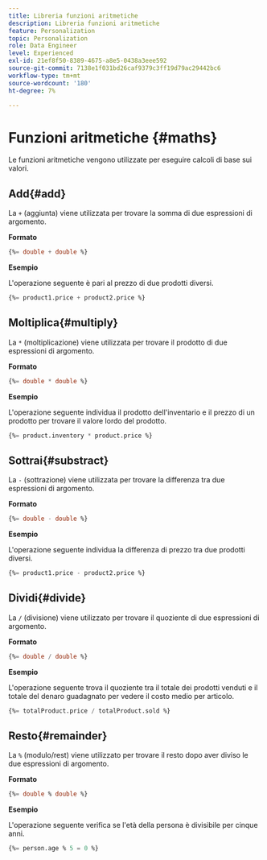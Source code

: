```yaml
---
title: Libreria funzioni aritmetiche
description: Libreria funzioni aritmetiche
feature: Personalization
topic: Personalization
role: Data Engineer
level: Experienced
exl-id: 21ef8f50-8389-4675-a8e5-0438a3eee592
source-git-commit: 7138e1f031bd26caf9379c3ff19d79ac29442bc6
workflow-type: tm+mt
source-wordcount: '180'
ht-degree: 7%

---
```


# Funzioni aritmetiche {#maths}

Le funzioni aritmetiche vengono utilizzate per eseguire calcoli di base sui valori.

## Add{#add}

La `+` (aggiunta) viene utilizzata per trovare la somma di due espressioni di argomento.

**Formato**

```sql
{%= double + double %}
```

**Esempio**

L&#39;operazione seguente è pari al prezzo di due prodotti diversi.

```sql
{%= product1.price + product2.price %}
```

## Moltiplica{#multiply}

La `*` (moltiplicazione) viene utilizzata per trovare il prodotto di due espressioni di argomento.

**Formato**

```sql
{%= double * double %}
```

**Esempio**

L&#39;operazione seguente individua il prodotto dell&#39;inventario e il prezzo di un prodotto per trovare il valore lordo del prodotto.

```sql
{%= product.inventory * product.price %}
```

## Sottrai{#substract}

La `-` (sottrazione) viene utilizzata per trovare la differenza tra due espressioni di argomento.

**Formato**

```sql
{%= double - double %}
```

**Esempio**

L&#39;operazione seguente individua la differenza di prezzo tra due prodotti diversi.

```sql
{%= product1.price - product2.price %}
```

## Dividi{#divide}

La `/` (divisione) viene utilizzato per trovare il quoziente di due espressioni di argomento.

**Formato**

```sql
{%= double / double %}
```

**Esempio**

L&#39;operazione seguente trova il quoziente tra il totale dei prodotti venduti e il totale del denaro guadagnato per vedere il costo medio per articolo.

```sql
{%= totalProduct.price / totalProduct.sold %}
```

## Resto{#remainder}

La `%` (modulo/rest) viene utilizzato per trovare il resto dopo aver diviso le due espressioni di argomento.

**Formato**

```sql
{%= double % double %}
```

**Esempio**

L&#39;operazione seguente verifica se l&#39;età della persona è divisibile per cinque anni.

```sql
{%= person.age % 5 = 0 %}
```

